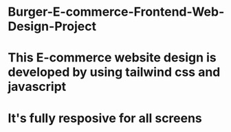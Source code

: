 # Burger-E-commerce-Frontend-Web-Design-Project
# This E-commerce website design is developed by using tailwind css and javascript
# It's fully resposive for all screens 
